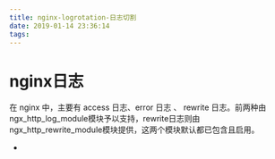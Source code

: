 ```yaml
---
title: nginx-logrotation-日志切割
date: 2019-01-14 23:36:14
tags:
---
```


# nginx日志

在 nginx 中，主要有 access 日志、error 日志 、 rewrite 日志。前两种由ngx_http_log_module模块予以支持，rewrite日志则由ngx_http_rewrite_module模块提供，这两个模块默认都已包含且启用。

- 
